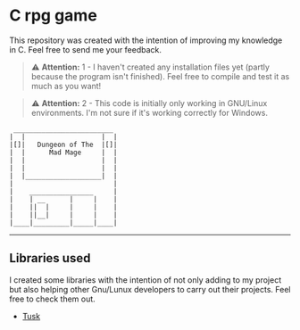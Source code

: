 # C rpg game
This repository was created with the intention of improving my knowledge in C. Feel free to send me your feedback.

> ⚠️ **Attention:** 1 - I haven't created any installation files yet (partly because the program isn't finished). Feel free to compile and test it as much as you want!

> ⚠️ **Attention:** 2 - This code is initially only working in GNU/Linux environments. I'm not sure if it's working correctly for Windows.

```
 _________________________
|  |                   |  |
|[]|   Dungeon of The  |[]|
|  |      Mad Mage     |  |
|  |                   |  |
|  |                   |  |
|  |___________________|  |
|                         |
|    ________________     |
|    | __      |     |    |
|    ||  |     |     |    |
|    ||__|     |     |    |
|____|_________|_____|____|
```

---

## Libraries used
I created some libraries with the intention of not only adding to my project but also helping other Gnu/Lunux developers to carry out their projects. Feel free to check them out.

- [Tusk](https://github.com/LucasWerppFranco/Tusk-C-library)
